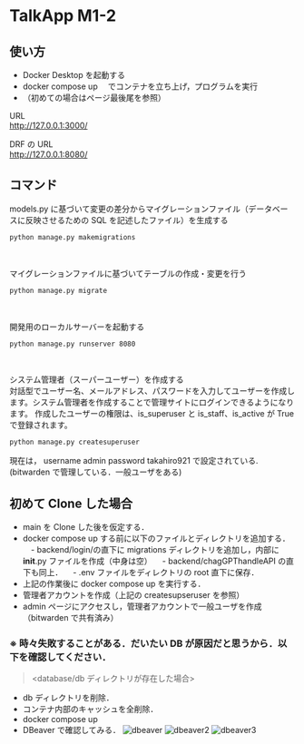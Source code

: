 # TalkApp M1-2

## 使い方

- Docker Desktop を起動する
- docker compose up 　でコンテナを立ち上げ，プログラムを実行
- （初めての場合はページ最後尾を参照）

URL<br>
http://127.0.0.1:3000/

DRF の URL<br>
http://127.0.0.1:8080/

## コマンド

models.py に基づいて変更の差分からマイグレーションファイル（データベースに反映させるための SQL を記述したファイル）を生成する

```sh
python manage.py makemigrations
```

<br>

マイグレーションファイルに基づいてテーブルの作成・変更を行う

```sh
python manage.py migrate
```

<br>

開発用のローカルサーバーを起動する

```sh
python manage.py runserver 8080
```

<br>

システム管理者（スーパーユーザー）を作成する<br>
対話型でユーザー名、メールアドレス、パスワードを入力してユーザーを作成します。システム管理者を作成することで管理サイトにログインできるようになります。
作成したユーザーの権限は、is_superuser と is_staff、is_active が True で登録されます。

```sh
python manage.py createsuperuser
```

現在は，
username admin
password takahiro921
で設定されている.(bitwarden で管理している．一般ユーザをある)

## 初めて Clone した場合

- main を Clone した後を仮定する．
- docker compose up する前に以下のファイルとディレクトリを追加する．
  　- backend/login/の直下に migrations ディレクトリを追加し，内部に**init**.py ファイルを作成（中身は空）
  　- backend/chagGPThandleAPI の直下も同上．
  　- .env ファイルをディレクトリの root 直下に保存．
- 上記の作業後に docker compose up を実行する．
- 管理者アカウントを作成（上記の createsupseruser を参照）
- admin ページにアクセスし，管理者アカウントで一般ユーザを作成（bitwarden で共有済み）

### ※ 時々失敗することがある．だいたい DB が原因だと思うから．以下を確認してください．

> <database/db ディレクトリが存在した場合>

- db ディレクトリを削除．
- コンテナ内部のキャッシュを全削除．
- docker compose up
- DBeaver で確認してみる．
  ![dbeaver](https://github.com/KusumotoTakahiro/talkAppM1-2/assets/99956025/d252a057-0cac-434e-92c3-b9266f67a1ec)
  ![dbeaver2](https://github.com/KusumotoTakahiro/talkAppM1-2/assets/99956025/e7f62365-0295-44b5-8b33-4cc42edb105a)
  ![dbeaver3](https://github.com/KusumotoTakahiro/talkAppM1-2/assets/99956025/fd4833eb-6276-4206-a3f2-474e1dcd9270)
